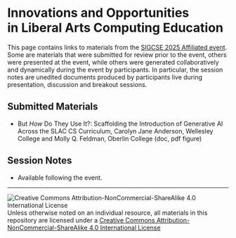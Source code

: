 # Innovations and Opportunities<br>in Liberal Arts Computing Education

This page contains links to materials from the [SIGCSE 2025 Affiliated event](https://computing-in-the-liberal-arts.github.io/SIGCSE2025-Affiliated-Event/).  Some are materials that were submitted for review prior to the event, others were presented at the event, while others were generated collaboratively and dynamically during the event by participants.  In particular, the session notes are unedited documents produced by participants live during presentation, discussion and breakout sessions.

## Submitted Materials

  * But *How* Do They Use It?: Scaffolding the Introduction of Generative AI Across the SLAC CS Curriculum, Carolyn Jane Anderson, Wellesley College and Molly Q. Feldman, Oberlin College (doc, pdf figure)


## Session Notes

  * Available following the event.


___
![Creative Commons Attribution-NonCommercial-ShareAlike 4.0 International License](https://i.creativecommons.org/l/by-nc-sa/4.0/88x31.png "Creative Commons Attribution-NonCommercial-ShareAlike 4.0 International License") Unless otherwise noted on an individual resource, all materials in this repository are licensed under a [Creative Commons Attribution-NonCommercial-ShareAlike 4.0 International License](http://creativecommons.org/licenses/by-nc-sa/4.0/)
